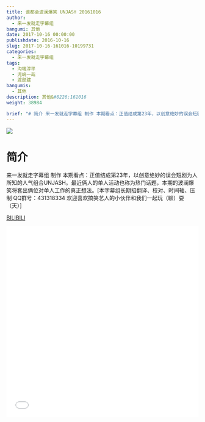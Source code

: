 ```yaml
---
title: 谁都会波澜爆笑 UNJASH 20161016
author: 
  - 来一发就走字幕组
bangumi: 其他
date: 2017-10-16 00:00:00
publishdate: 2016-10-16
slug: 2017-10-16-161016-10199731
categories: 
  - 来一发就走字幕组
tags: 
  - 沟端淳平
  - 児嶋一哉
  - 渡部建
bangumis: 
  - 其他
description: 其他&#8226;161016
weight: 38984

brief: "# 简介 来一发就走字幕组 制作 本期看点：正值结成第23年，以创意绝妙的误会短剧为人所知的人气组合UNJASH。最近俩人的单人活动也称为热门话题，本期的波澜爆笑将套出俩位对单人工作的真正想法。"
---
```


![](https://i.imgur.com/GyIyDOi.jpg)

# 简介  
来一发就走字幕组 制作
本期看点：正值结成第23年，以创意绝妙的误会短剧为人所知的人气组合UNJASH。最近俩人的单人活动也称为热门话题，本期的波澜爆笑将套出俩位对单人工作的真正想法。[本字幕组长期招翻译、校对、时间轴、压制   QQ群号：431318334 欢迎喜欢搞笑艺人的小伙伴和我们一起玩（聊）耍 （天）]

  [BILIBILI](https://www.bilibili.com/video/av10199731/)


<div class="vcontainer">  <iframe class='video' src="//www.bilibili.com/blackboard/player.html?aid=10199731" width="100%" height="500" frameborder="0" allowfullscreen="allowfullscreen"></iframe></div>
